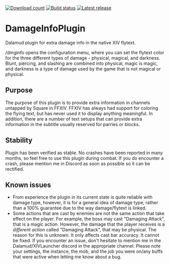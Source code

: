 [![Download count](https://img.shields.io/endpoint?url=https%3A%2F%2Fvz32sgcoal.execute-api.us-east-1.amazonaws.com%2FDamageInfoPlugin)](https://github.com/lmcintyre/DamageInfoPlugin)
[![Build status](https://github.com/lmcintyre/DamageInfoPlugin/actions/workflows/build.yml/badge.svg)](https://github.com/lmcintyre/DamageInfoPlugin)
[![Latest release](https://img.shields.io/github/v/release/lmcintyre/DamageInfoPlugin)](https://github.com/lmcintyre/DamageInfoPlugin)

# DamageInfoPlugin
 Dalamud plugin for extra damage info in the native XIV flytext.

/dmginfo opens the configuration menu, where you can set the flytext color for the three different types of damage - physical, magical, and darkness. Blunt, piercing, and slashing are combined into physical, magic is magic, and darkness is a type of damage used by the game that is not magical or physical.

## Purpose
The purpose of this plugin is to provide extra information in channels untapped by Square in FFXIV. FFXIV has always had support for coloring the flying text, but has never used it to display anything meaningful. In addition, there are a number of text setups that can provide extra information in the subtitle usually reserved for parries or blocks.

## Stability
Plugin has been verified as stable. No crashes have been reported in many months, so feel free to use this plugin during combat. If you do encounter a crash, please mention me in Discord as soon as possible so it can be rectified.

## Known issues
- From experience the plugin in its current state is quite reliable with damage type, however, it is for a general idea of damage type, rather than a 100% guarantee due to the way damage/flytext is linked.
- Some actions that are cast by enemies are not the same action that take effect on the player. For example, the boss may cast "Damaging Attack", that is a magic action. However, the damage that the player receives is a _different action_ called "Damaging Attack", that may be physical. The reason for this is unknown. It only affects cast bar accuracy. It cannot be fixed.
If you encounter an issue, don't hesitate to mention me in the Dalamud/XIVLauncher discord in the appropriate channel. Please note your settings, the instance, the mob, and the job you were on/any buffs that were active when letting me know about a bug.